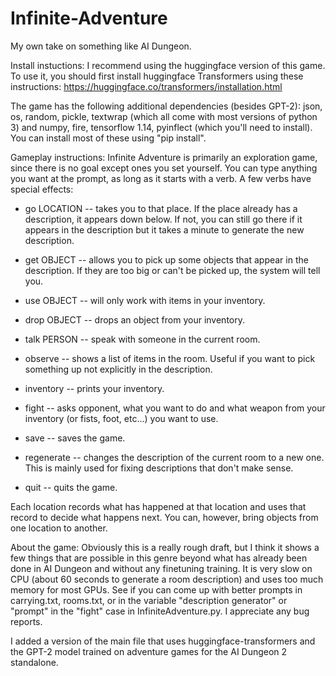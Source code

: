 # Infinite-Adventure
My own take on something like AI Dungeon.

Install instuctions:
I recommend using the huggingface version of this game. To use it, you should first install huggingface Transformers using these instructions:
https://huggingface.co/transformers/installation.html

The game has the following additional dependencies (besides GPT-2):
json, os, random, pickle, textwrap (which all come with most versions of python 3) and numpy, fire, tensorflow 1.14, pyinflect (which you'll need to install).
You can install most of these using "pip install".

Gameplay instructions:
 Infinite Adventure is primarily an exploration game, since there is no goal except ones you set yourself. You can type anything you want at the prompt, as long as it starts with a verb. A few verbs have special effects:

 * go LOCATION -- takes you to that place. If the place already has a description, it appears down below. If not, you can still go there if it appears in the description but it takes a minute to generate the new description.

 * get OBJECT -- allows you to pick up some objects that appear in the description. If they are too big or can't be picked up, the system will tell you.

 * use OBJECT -- will only work with items in your inventory.

 * drop OBJECT -- drops an object from your inventory.
 
 * talk PERSON -- speak with someone in the current room.
 
 * observe -- shows a list of items in the room. Useful if you want to pick something up not explicitly in the description.

 * inventory -- prints your inventory.

 * fight -- asks opponent, what you want to do and what weapon from your inventory (or fists, foot, etc...) you want to use.

 * save -- saves the game.

 * regenerate -- changes the description of the current room to a new one. This is mainly used for fixing descriptions that don't make sense.

 * quit -- quits the game.

Each location records what has happened at that location and uses that record to decide what happens next. You can, however, bring objects from one location to another.

About the game:
Obviously this is a really rough draft, but I think it shows a few things that are possible in this genre beyond what has already been done in AI Dungeon and without any finetuning training. It is very slow on CPU (about 60 seconds to generate a room description) and uses too much memory for most GPUs. See if you can come up with better prompts in carrying.txt, rooms.txt, or in the variable "description generator" or "prompt" in the "fight" case in InfiniteAdventure.py. I appreciate any bug reports.

I added a version of the main file that uses huggingface-transformers and the GPT-2 model trained on adventure games for the AI Dungeon 2 standalone.

